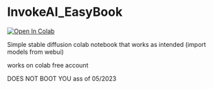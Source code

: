 
# InvokeAI_EasyBook
<a href="https://colab.research.google.com/github/kaigouthro/InvokeAI_EasyBook/blob/main/InvokeAI_EasyBook.ipynb\target=_parent"><img src="https://colab.research.google.com/assets/colab-badge.svg" alt="Open In Colab"/></a>

Simple stable diffusion colab notebook that works as intended (import models from webui)

works on colab free account

DOES NOT BOOT YOU ass of 05/2023
